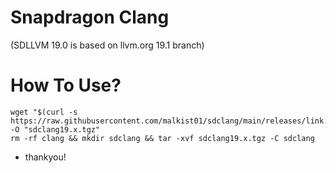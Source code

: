 # Snapdragon Clang 
(SDLLVM 19.0 is based on llvm.org 19.1 branch) 

# How To Use? 
 ```
wget "$(curl -s https://raw.githubusercontent.com/malkist01/sdclang/main/releases/link.txt)" -O "sdclang19.x.tgz"
rm -rf clang && mkdir sdclang && tar -xvf sdclang19.x.tgz -C sdclang
 ```
- thankyou!
